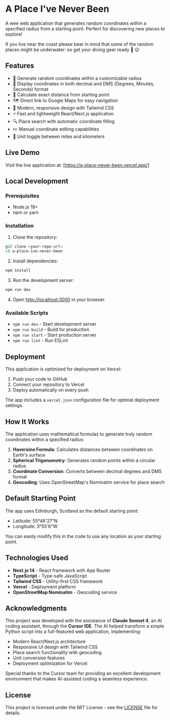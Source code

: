 # A Place I've Never Been

A wee web application that generates random coordinates within a specified radius from a starting point. Perfect for discovering new places to explore! 

If you live near the coast please bear in mind that some of the random places might be underwater: so get your diving gear ready 🤿 😉

## Features

- 🎯 Generate random coordinates within a customizable radius
- 📍 Display coordinates in both decimal and DMS (Degrees, Minutes, Seconds) format
- 📏 Calculate exact distance from starting point
- 🗺️ Direct link to Google Maps for easy navigation
- 🎨 Modern, responsive design with Tailwind CSS
- ⚡ Fast and lightweight React/Next.js application
- 🔍 Place search with automatic coordinate filling
- ✏️ Manual coordinate editing capabilities
- 📐 Unit toggle between miles and kilometers

## Live Demo

Visit the live application at: [https://a-place-never-been.vercel.app/]

## Local Development

### Prerequisites

- Node.js 18+ 
- npm or yarn

### Installation

1. Clone the repository:
```bash
git clone <your-repo-url>
cd a-place-ive-never-been
```

2. Install dependencies:
```bash
npm install
```

3. Run the development server:
```bash
npm run dev
```

4. Open [http://localhost:3000](http://localhost:3000) in your browser.

### Available Scripts

- `npm run dev` - Start development server
- `npm run build` - Build for production
- `npm run start` - Start production server
- `npm run lint` - Run ESLint

## Deployment

This application is optimized for deployment on Vercel:

1. Push your code to GitHub
2. Connect your repository to Vercel
3. Deploy automatically on every push

The app includes a `vercel.json` configuration file for optimal deployment settings.

## How It Works

The application uses mathematical formulas to generate truly random coordinates within a specified radius:

1. **Haversine Formula**: Calculates distances between coordinates on Earth's surface
2. **Spherical Trigonometry**: Generates random points within a circular radius
3. **Coordinate Conversion**: Converts between decimal degrees and DMS format
4. **Geocoding**: Uses OpenStreetMap's Nominatim service for place search

## Default Starting Point

The app uses Edinburgh, Scotland as the default starting point:
- Latitude: 55°46'27"N
- Longitude: 3°55'6"W

You can easily modify this in the code to use any location as your starting point.

## Technologies Used

- **Next.js 14** - React framework with App Router
- **TypeScript** - Type-safe JavaScript
- **Tailwind CSS** - Utility-first CSS framework
- **Vercel** - Deployment platform
- **OpenStreetMap Nominatim** - Geocoding service

## Acknowledgments

This project was developed with the assistance of **Claude Sonnet 4**, an AI coding assistant, through the **Cursor IDE**. The AI helped transform a simple Python script into a full-featured web application, implementing:

- Modern React/Next.js architecture
- Responsive UI design with Tailwind CSS
- Place search functionality with geocoding
- Unit conversion features
- Deployment optimization for Vercel

Special thanks to the Cursor team for providing an excellent development environment that makes AI-assisted coding a seamless experience.

## License

This project is licensed under the MIT License - see the [LICENSE](LICENSE) file for details.

